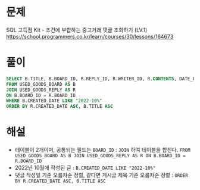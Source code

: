 # 문제
SQL 고득점 Kit - 조건에 부합하는 중고거래 댓글 조회하기 (LV.1)
https://school.programmers.co.kr/learn/courses/30/lessons/164673


# 풀이

```SQL
SELECT B.TITLE, B.BOARD_ID, R.REPLY_ID, R.WRITER_ID, R.CONTENTS, DATE_FORMAT(R.CREATED_DATE, "%Y-%m-%d") AS CREATED_DATE
FROM USED_GOODS_BOARD AS B
JOIN USED_GOODS_REPLY AS R
ON B.BOARD_ID = R.BOARD_ID 
WHERE B.CREATED_DATE LIKE "2022-10%"
ORDER BY R.CREATED_DATE ASC, B.TITLE ASC
```


# 해설
* 테이블이 2개이며, 공통되는 필드는 `BOARD_ID` : `JOIN` 하여 테이블을 합친다.
  `FROM USED_GOODS_BOARD AS B
  JOIN USED_GOODS_REPLY AS R
  ON B.BOARD_ID = R.BOARD_ID`
* 2022년 10월에 작성된 글 : `B.CREATED_DATE LIKE "2022-10%"`
* 댓글 작성일 기준 오름차순 정렬, 같다면 게시글 제목 기준 오름차순 정렬 : `ORDER BY R.CREATED_DATE ASC, B.TITLE ASC`